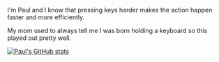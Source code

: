I'm Paul and I know that pressing keys harder makes the action happen faster and more efficiently. 

My mom used to always tell me I was born holding a keyboard so this played out pretty well.








[![Paul's GitHub stats](https://github-readme-stats.vercel.app/api?username=ohpaul28&theme=gruvbox)](https://github.com/ohpaul28/github-readme-stats)

